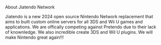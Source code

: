 About Jiatendo Network 

Jiatendo is a new 2024 open source Nintendo Network replacement that aims to built custom online servers for all 3DS and Wii U games and applications. We are offically competing against Pretendo due to their lack of knownledge. We also incredible create 3DS and WiI U plugins. We will make Nintendo great again!!!
